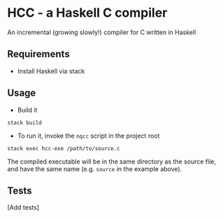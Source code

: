 # HCC - a Haskell C compiler

An incremental (growing slowly!) compiler for C written in Haskell

## Requirements
* Install Haskell via stack

## Usage
* Build it
```
stack build
````

* To run it, invoke the `nqcc` script in the project root
```
stack exec hcc-exe /path/to/source.c
```
The compiled executable will be in the same directory as the source file, and have the same name (e.g. `source` in the example above).

## Tests
[Add tests]
